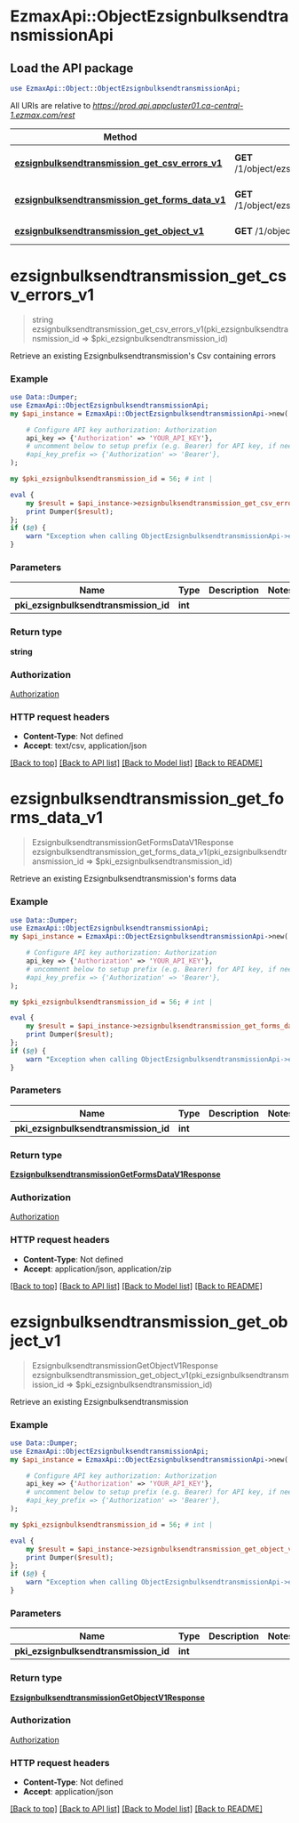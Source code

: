 # EzmaxApi::ObjectEzsignbulksendtransmissionApi

## Load the API package
```perl
use EzmaxApi::Object::ObjectEzsignbulksendtransmissionApi;
```

All URIs are relative to *https://prod.api.appcluster01.ca-central-1.ezmax.com/rest*

Method | HTTP request | Description
------------- | ------------- | -------------
[**ezsignbulksendtransmission_get_csv_errors_v1**](ObjectEzsignbulksendtransmissionApi.md#ezsignbulksendtransmission_get_csv_errors_v1) | **GET** /1/object/ezsignbulksendtransmission/{pkiEzsignbulksendtransmissionID}/getCsvErrors | Retrieve an existing Ezsignbulksendtransmission&#39;s Csv containing errors
[**ezsignbulksendtransmission_get_forms_data_v1**](ObjectEzsignbulksendtransmissionApi.md#ezsignbulksendtransmission_get_forms_data_v1) | **GET** /1/object/ezsignbulksendtransmission/{pkiEzsignbulksendtransmissionID}/getFormsData | Retrieve an existing Ezsignbulksendtransmission&#39;s forms data
[**ezsignbulksendtransmission_get_object_v1**](ObjectEzsignbulksendtransmissionApi.md#ezsignbulksendtransmission_get_object_v1) | **GET** /1/object/ezsignbulksendtransmission/{pkiEzsignbulksendtransmissionID} | Retrieve an existing Ezsignbulksendtransmission


# **ezsignbulksendtransmission_get_csv_errors_v1**
> string ezsignbulksendtransmission_get_csv_errors_v1(pki_ezsignbulksendtransmission_id => $pki_ezsignbulksendtransmission_id)

Retrieve an existing Ezsignbulksendtransmission's Csv containing errors



### Example
```perl
use Data::Dumper;
use EzmaxApi::ObjectEzsignbulksendtransmissionApi;
my $api_instance = EzmaxApi::ObjectEzsignbulksendtransmissionApi->new(

    # Configure API key authorization: Authorization
    api_key => {'Authorization' => 'YOUR_API_KEY'},
    # uncomment below to setup prefix (e.g. Bearer) for API key, if needed
    #api_key_prefix => {'Authorization' => 'Bearer'},
);

my $pki_ezsignbulksendtransmission_id = 56; # int | 

eval {
    my $result = $api_instance->ezsignbulksendtransmission_get_csv_errors_v1(pki_ezsignbulksendtransmission_id => $pki_ezsignbulksendtransmission_id);
    print Dumper($result);
};
if ($@) {
    warn "Exception when calling ObjectEzsignbulksendtransmissionApi->ezsignbulksendtransmission_get_csv_errors_v1: $@\n";
}
```

### Parameters

Name | Type | Description  | Notes
------------- | ------------- | ------------- | -------------
 **pki_ezsignbulksendtransmission_id** | **int**|  | 

### Return type

**string**

### Authorization

[Authorization](../README.md#Authorization)

### HTTP request headers

 - **Content-Type**: Not defined
 - **Accept**: text/csv, application/json

[[Back to top]](#) [[Back to API list]](../README.md#documentation-for-api-endpoints) [[Back to Model list]](../README.md#documentation-for-models) [[Back to README]](../README.md)

# **ezsignbulksendtransmission_get_forms_data_v1**
> EzsignbulksendtransmissionGetFormsDataV1Response ezsignbulksendtransmission_get_forms_data_v1(pki_ezsignbulksendtransmission_id => $pki_ezsignbulksendtransmission_id)

Retrieve an existing Ezsignbulksendtransmission's forms data



### Example
```perl
use Data::Dumper;
use EzmaxApi::ObjectEzsignbulksendtransmissionApi;
my $api_instance = EzmaxApi::ObjectEzsignbulksendtransmissionApi->new(

    # Configure API key authorization: Authorization
    api_key => {'Authorization' => 'YOUR_API_KEY'},
    # uncomment below to setup prefix (e.g. Bearer) for API key, if needed
    #api_key_prefix => {'Authorization' => 'Bearer'},
);

my $pki_ezsignbulksendtransmission_id = 56; # int | 

eval {
    my $result = $api_instance->ezsignbulksendtransmission_get_forms_data_v1(pki_ezsignbulksendtransmission_id => $pki_ezsignbulksendtransmission_id);
    print Dumper($result);
};
if ($@) {
    warn "Exception when calling ObjectEzsignbulksendtransmissionApi->ezsignbulksendtransmission_get_forms_data_v1: $@\n";
}
```

### Parameters

Name | Type | Description  | Notes
------------- | ------------- | ------------- | -------------
 **pki_ezsignbulksendtransmission_id** | **int**|  | 

### Return type

[**EzsignbulksendtransmissionGetFormsDataV1Response**](EzsignbulksendtransmissionGetFormsDataV1Response.md)

### Authorization

[Authorization](../README.md#Authorization)

### HTTP request headers

 - **Content-Type**: Not defined
 - **Accept**: application/json, application/zip

[[Back to top]](#) [[Back to API list]](../README.md#documentation-for-api-endpoints) [[Back to Model list]](../README.md#documentation-for-models) [[Back to README]](../README.md)

# **ezsignbulksendtransmission_get_object_v1**
> EzsignbulksendtransmissionGetObjectV1Response ezsignbulksendtransmission_get_object_v1(pki_ezsignbulksendtransmission_id => $pki_ezsignbulksendtransmission_id)

Retrieve an existing Ezsignbulksendtransmission



### Example
```perl
use Data::Dumper;
use EzmaxApi::ObjectEzsignbulksendtransmissionApi;
my $api_instance = EzmaxApi::ObjectEzsignbulksendtransmissionApi->new(

    # Configure API key authorization: Authorization
    api_key => {'Authorization' => 'YOUR_API_KEY'},
    # uncomment below to setup prefix (e.g. Bearer) for API key, if needed
    #api_key_prefix => {'Authorization' => 'Bearer'},
);

my $pki_ezsignbulksendtransmission_id = 56; # int | 

eval {
    my $result = $api_instance->ezsignbulksendtransmission_get_object_v1(pki_ezsignbulksendtransmission_id => $pki_ezsignbulksendtransmission_id);
    print Dumper($result);
};
if ($@) {
    warn "Exception when calling ObjectEzsignbulksendtransmissionApi->ezsignbulksendtransmission_get_object_v1: $@\n";
}
```

### Parameters

Name | Type | Description  | Notes
------------- | ------------- | ------------- | -------------
 **pki_ezsignbulksendtransmission_id** | **int**|  | 

### Return type

[**EzsignbulksendtransmissionGetObjectV1Response**](EzsignbulksendtransmissionGetObjectV1Response.md)

### Authorization

[Authorization](../README.md#Authorization)

### HTTP request headers

 - **Content-Type**: Not defined
 - **Accept**: application/json

[[Back to top]](#) [[Back to API list]](../README.md#documentation-for-api-endpoints) [[Back to Model list]](../README.md#documentation-for-models) [[Back to README]](../README.md)

